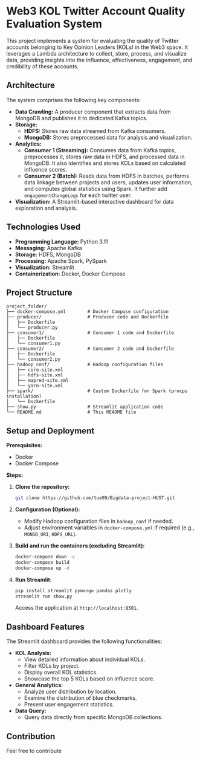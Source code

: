 # Web3 KOL Twitter Account Quality Evaluation System

This project implements a system for evaluating the quality of Twitter accounts belonging to Key Opinion Leaders (KOLs) in the Web3 space. It leverages a Lambda architecture to collect, store, process, and visualize data, providing insights into the influence, effectiveness, engagement, and credibility of these accounts.

## Architecture

The system comprises the following key components:

*   **Data Crawling:** A producer component that extracts data from MongoDB and publishes it to dedicated Kafka topics.
*   **Storage:**
    *   **HDFS:** Stores raw data streamed from Kafka consumers.
    *   **MongoDB:** Stores preprocessed data for analysis and visualization.
*   **Analytics:**
    *   **Consumer 1 (Streaming):** Consumes data from Kafka topics, preprocesses it, stores raw data in HDFS, and processed data in MongoDB. It also identifies and stores KOLs based on calculated influence scores.
    *   **Consumer 2 (Batch):** Reads data from HDFS in batches, performs data linkage between projects and users, updates user information, and computes global statistics using Spark. It further add `engagementChangeLogs` for each twitter user.
*   **Visualization:** A Streamlit-based interactive dashboard for data exploration and analysis.

## Technologies Used

*   **Programming Language:** Python 3.11
*   **Messaging:** Apache Kafka
*   **Storage:** HDFS, MongoDB
*   **Processing:** Apache Spark, PySpark
*   **Visualization:** Streamlit
*   **Containerization:** Docker, Docker Compose

## Project Structure

```plaintext
project_folder/
├── docker-compose.yml        # Docker Compose configuration
├── producer/                 # Producer code and Dockerfile
│   ├── Dockerfile
│   └── producer.py
├── consumer1/                # Consumer 1 code and Dockerfile
│   ├── Dockerfile
│   └── consumer1.py
├── consumer2/                # Consumer 2 code and Dockerfile
│   ├── Dockerfile
│   └── consumer2.py
├── hadoop_conf/              # Hadoop configuration files
│   ├── core-site.xml
│   ├── hdfs-site.xml
│   ├── mapred-site.xml
│   └── yarn-site.xml
├── spark/                    # Custom Dockerfile for Spark (procps installation)
│   └── Dockerfile
├── show.py                   # Streamlit application code
└── README.md                 # This README file
```
## Setup and Deployment

**Prerequisites:**

*   Docker
*   Docker Compose

**Steps:**

1. **Clone the repository:**

    ```bash
    git clone https://github.com/tue09/Bigdata-project-HUST.git
    ```

2. **Configuration (Optional):**
    *   Modify Hadoop configuration files in `hadoop_conf` if needed.
    *   Adjust environment variables in `docker-compose.yml` if required (e.g., `MONGO_URI`, `HDFS_URL`).

3. **Build and run the containers (excluding Streamlit):**

    ```bash
    docker-compose down -v
    docker-compose build
    docker-compose up -d
    ```

4. **Run Streamlit:**

    ```bash
    pip install streamlit pymongo pandas plotly
    streamlit run show.py
    ```

    Access the application at `http://localhost:8501`.

## Dashboard Features

The Streamlit dashboard provides the following functionalities:

*   **KOL Analysis:**
    *   View detailed information about individual KOLs.
    *   Filter KOLs by project.
    *   Display overall KOL statistics.
    *   Showcase the top 5 KOLs based on influence score.
*   **General Analytics:**
    *   Analyze user distribution by location.
    *   Examine the distribution of blue checkmarks.
    *   Present user engagement statistics.
*   **Data Query:**
    *   Query data directly from specific MongoDB collections.

## Contribution
Feel free to contribute